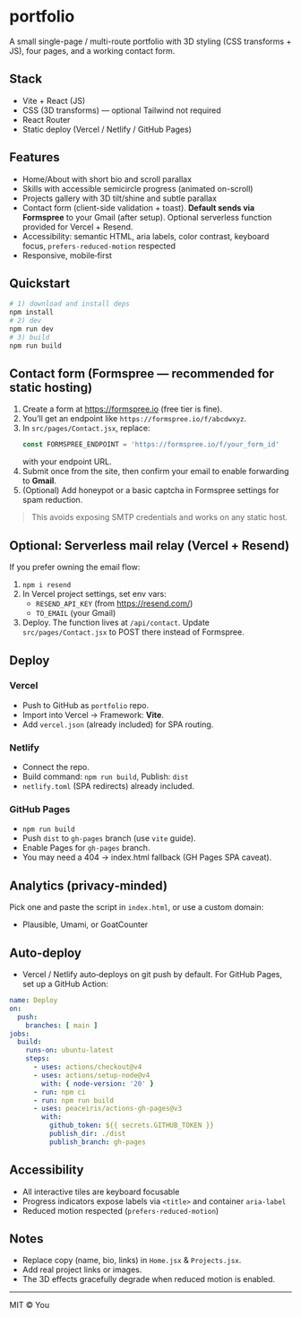 # portfolio

A small single-page / multi-route portfolio with 3D styling (CSS transforms + JS), four pages, and a working contact form.

## Stack
- Vite + React (JS)
- CSS (3D transforms) — optional Tailwind not required
- React Router
- Static deploy (Vercel / Netlify / GitHub Pages)

## Features
- Home/About with short bio and scroll parallax
- Skills with accessible semicircle progress (animated on-scroll)
- Projects gallery with 3D tilt/shine and subtle parallax
- Contact form (client-side validation + toast). **Default sends via Formspree** to your Gmail (after setup). Optional serverless function provided for Vercel + Resend.
- Accessibility: semantic HTML, aria labels, color contrast, keyboard focus, `prefers-reduced-motion` respected
- Responsive, mobile‑first

## Quickstart

```bash
# 1) download and install deps
npm install
# 2) dev
npm run dev
# 3) build
npm run build
```

## Contact form (Formspree — recommended for static hosting)
1. Create a form at https://formspree.io (free tier is fine).
2. You’ll get an endpoint like `https://formspree.io/f/abcdwxyz`.
3. In `src/pages/Contact.jsx`, replace:
   ```js
   const FORMSPREE_ENDPOINT = 'https://formspree.io/f/your_form_id'
   ```
   with your endpoint URL.
4. Submit once from the site, then confirm your email to enable forwarding to **Gmail**.
5. (Optional) Add honeypot or a basic captcha in Formspree settings for spam reduction.

> This avoids exposing SMTP credentials and works on any static host.

## Optional: Serverless mail relay (Vercel + Resend)
If you prefer owning the email flow:
1. `npm i resend`
2. In Vercel project settings, set env vars:
   - `RESEND_API_KEY` (from https://resend.com/)
   - `TO_EMAIL` (your Gmail)
3. Deploy. The function lives at `/api/contact`. Update `src/pages/Contact.jsx` to POST there instead of Formspree.

## Deploy

### Vercel
- Push to GitHub as `portfolio` repo.
- Import into Vercel → Framework: **Vite**.
- Add `vercel.json` (already included) for SPA routing.

### Netlify
- Connect the repo.
- Build command: `npm run build`, Publish: `dist`
- `netlify.toml` (SPA redirects) already included.

### GitHub Pages
- `npm run build`
- Push `dist` to `gh-pages` branch (use `vite` guide).
- Enable Pages for `gh-pages` branch.
- You may need a 404 → index.html fallback (GH Pages SPA caveat).

## Analytics (privacy‑minded)
Pick one and paste the script in `index.html`, or use a custom domain:
- Plausible, Umami, or GoatCounter

## Auto‑deploy
- Vercel / Netlify auto‑deploys on git push by default. For GitHub Pages, set up a GitHub Action:
```yaml
name: Deploy
on:
  push:
    branches: [ main ]
jobs:
  build:
    runs-on: ubuntu-latest
    steps:
      - uses: actions/checkout@v4
      - uses: actions/setup-node@v4
        with: { node-version: '20' }
      - run: npm ci
      - run: npm run build
      - uses: peaceiris/actions-gh-pages@v3
        with:
          github_token: ${{ secrets.GITHUB_TOKEN }}
          publish_dir: ./dist
          publish_branch: gh-pages
```

## Accessibility
- All interactive tiles are keyboard focusable
- Progress indicators expose labels via `<title>` and container `aria-label`
- Reduced motion respected (`prefers-reduced-motion`)

## Notes
- Replace copy (name, bio, links) in `Home.jsx` & `Projects.jsx`.
- Add real project links or images.
- The 3D effects gracefully degrade when reduced motion is enabled.

---

MIT © You

